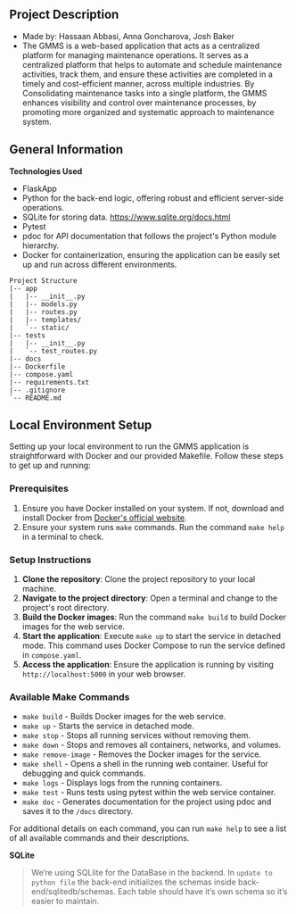 ## Project Description

- Made by: Hassaan Abbasi, Anna Goncharova, Josh Baker
- The GMMS is a web-based application that acts as a centralized platform for managing
maintenance operations. It serves as a centralized platform that helps to automate and
schedule maintenance activities, track them, and ensure these activities are completed in a
timely and cost-efficient manner, across multiple industries. By Consolidating maintenance tasks
into a single platform, the GMMS enhances visibility and control over maintenance processes,
by promoting more organized and systematic approach to maintenance system.


## General Information

**Technologies Used**
- FlaskApp
- Python for the back-end logic, offering robust and efficient server-side operations. 
- SQLite for storing data. https://www.sqlite.org/docs.html
- Pytest
- pdoc for API documentation that follows the project's Python module hierarchy.
- Docker for containerization, ensuring the application can be easily set up and run across different environments.

```
Project Structure
|-- app
|   |-- __init__.py
|   |-- models.py
|   |-- routes.py
|   |-- templates/
|   `-- static/
|-- tests
|   |-- __init__.py
|   `-- test_routes.py
|-- docs
|-- Dockerfile
|-- compose.yaml
|-- requirements.txt
|-- .gitignore
`-- README.md
```
## Local Environment Setup

Setting up your local environment to run the GMMS application is straightforward with Docker and our provided Makefile. Follow these steps to get up and running:

### Prerequisites

1. Ensure you have Docker installed on your system. If not, download and install Docker from [Docker's official website](https://docs.docker.com/get-docker/).
2. Ensure your system runs `make` commands. Run the command `make help` in a terminal to check.

### Setup Instructions

1. **Clone the repository**: Clone the project repository to your local machine.
2. **Navigate to the project directory**: Open a terminal and change to the project's root directory.
3. **Build the Docker images**: Run the command `make build` to build Docker images for the web service.
4. **Start the application**: Execute `make up` to start the service in detached mode. This command uses Docker Compose to run the service defined in `compose.yaml`.
5. **Access the application**: Ensure the application is running by visiting `http://localhost:5000` in your web browser.

### Available Make Commands

- `make build` - Builds Docker images for the web service.
- `make up` - Starts the service in detached mode.
- `make stop` - Stops all running services without removing them.
- `make down` - Stops and removes all containers, networks, and volumes.
- `make remove-image` - Removes the Docker images for the service.
- `make shell` - Opens a shell in the running web container. Useful for debugging and quick commands.
- `make logs` - Displays logs from the running containers.
- `make test` - Runs tests using pytest within the web service container.
- `make doc` - Generates documentation for the project using pdoc and saves it to the `/docs` directory.

For additional details on each command, you can run `make help` to see a list of all available commands and their descriptions.


**SQLite**
> We’re using SQLlite for the DataBase in the backend. In `update to python file` the back-end initializes the schemas inside back-end/sqlitedb/schemas. Each table should have it’s own schema so it’s easier to maintain.
